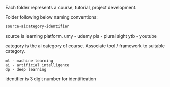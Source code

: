 Each folder represents a course, tutorial, project development.

Folder following below naming conventions:

    source-aicategory-identifier

source is learning platform.
    umy - udemy
    pls - plural sight
    ytb - youtube


category is the ai category of course. Associate tool / framework to suitable category.

    ml - machine learning
    ai - artificial intelligence
    dp - deep learning

identifier is 3 digit number for identification